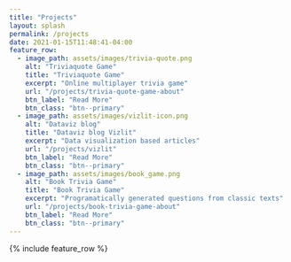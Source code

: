 ```yaml
---
title: "Projects"
layout: splash
permalink: /projects
date: 2021-01-15T11:48:41-04:00
feature_row:
  - image_path: assets/images/trivia-quote.png
    alt: "Triviaquote Game"
    title: "Triviaquote Game"
    excerpt: "Online multiplayer trivia game"
    url: "/projects/trivia-quote-game-about"
    btn_label: "Read More"
    btn_class: "btn--primary"
  - image_path: assets/images/vizlit-icon.png
    alt: "Dataviz blog"
    title: "Dataviz blog Vizlit"
    excerpt: "Data visualization based articles"
    url: "/projects/vizlit"
    btn_label: "Read More"
    btn_class: "btn--primary"
  - image_path: assets/images/book_game.png
    alt: "Book Trivia Game"
    title: "Book Trivia Game"
    excerpt: "Programatically generated questions from classic texts"
    url: "/projects/book-trivia-game-about"
    btn_label: "Read More"
    btn_class: "btn--primary"
---
```


<style>
  .masthead {
    border-bottom: none;
  }
</style>

{% include feature_row %}